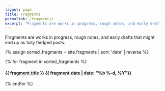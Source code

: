 ```yaml
---
layout: page
title: Fragments
permalink: /fragments/
excerpt: "Fragments are works in progress, rough notes, and early drafts that might end up as fully fledged posts."
---
```


Fragments are works in progress, rough notes, and early drafts that might end up as fully fledged posts.

{% assign sorted_fragments = site.fragments | sort: 'date' | reverse %}

{% for fragment in sorted_fragments %}
  <div class="post-excerpt">
    <h4>
      <a href="{{ fragment.url }}">{{ fragment.title }}</a>
      <time>{{ fragment.date | date: "%b %-d, %Y"}}</time>
    </h4>
  </div>
{% endfor %}
